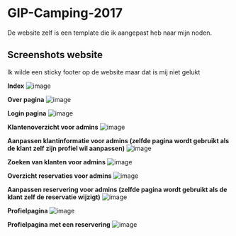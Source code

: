 # GIP-Camping-2017
De website zelf is een template die ik aangepast heb naar mijn noden.

## Screenshots website
Ik wilde een sticky footer op de website maar dat is mij niet gelukt

**Index**
![image](https://user-images.githubusercontent.com/15947020/195436463-d1ac2aac-8e9c-4aad-800e-90441dd5eb4f.png)

**Over pagina**
![image](https://user-images.githubusercontent.com/15947020/195437071-82c47212-ab11-48a1-892e-4ae5157eeb0a.png)

**Login pagina**
![image](https://user-images.githubusercontent.com/15947020/195437222-71765129-80cf-465f-a364-1881b873347e.png)

**Klantenoverzicht voor admins**
![image](https://user-images.githubusercontent.com/15947020/195437594-7185eab5-2e87-48e5-b0e3-ed6b49bfee6d.png)

**Aanpassen klantinformatie voor admins (zelfde pagina wordt gebruikt als de klant zelf zijn profiel wil aanpassen)**
![image](https://user-images.githubusercontent.com/15947020/195438153-67711ec5-8098-4795-b6a3-6270822437de.png)

**Zoeken van klanten voor admins**
![image](https://user-images.githubusercontent.com/15947020/195437733-32a3272c-a102-487b-8ec1-19b4211fff8f.png)

**Overzicht reservaties voor admins**
![image](https://user-images.githubusercontent.com/15947020/195438085-6e9e996e-0747-4fbb-b8ca-f364d05fabdd.png)

**Aanpassen reservering voor admins (zelfde pagina wordt gebruikt als de klant zelf de reservatie wijzigt)**
![image](https://user-images.githubusercontent.com/15947020/195438470-8337510c-3c84-4a73-89bd-bcc99239fba1.png)

**Profielpagina**
![image](https://user-images.githubusercontent.com/15947020/195438305-f68fdd6d-c9b4-4f2a-98e3-6cf82b5c16a2.png)

**Profielpagina met een reservering**
![image](https://user-images.githubusercontent.com/15947020/195439423-000306b5-dba6-4af3-8128-0dc88d349204.png)
